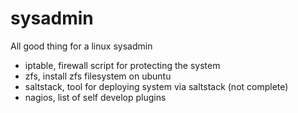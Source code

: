 sysadmin
========

All good thing for a linux sysadmin

- iptable, firewall script for protecting the system
- zfs, install zfs filesystem on ubuntu
- saltstack, tool for deploying system via saltstack (not complete)
- nagios, list of self develop plugins
